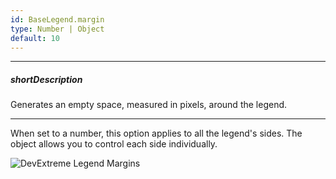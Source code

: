 ```yaml
---
id: BaseLegend.margin
type: Number | Object
default: 10
---
```

---
##### shortDescription
Generates an empty space, measured in pixels, around the legend.

---
When set to a number, this option applies to all the legend's sides. The object allows you to control each side individually.

![DevExtreme Legend Margins](/images/ChartJS/LegendMargin.png)